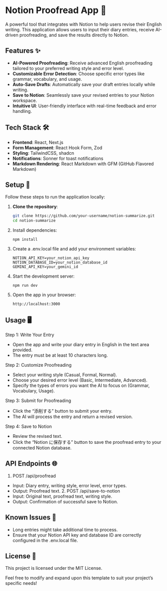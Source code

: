 # Notion Proofread App 📝

A powerful tool that integrates with Notion to help users revise their English writing. This application allows users to input their diary entries, receive AI-driven proofreading, and save the results directly to Notion.

## Features ✨

- **AI-Powered Proofreading**: Receive advanced English proofreading tailored to your preferred writing style and error level.
- **Customizable Error Detection**: Choose specific error types like grammar, vocabulary, and usage.
- **Auto-Save Drafts**: Automatically save your draft entries locally while writing.
- **Save to Notion**: Seamlessly save your revised entries to your Notion workspace.
- **Intuitive UI**: User-friendly interface with real-time feedback and error handling.

## Tech Stack 🛠️

- **Frontend**: React, Next.js
- **Form Management**: React Hook Form, Zod
- **Styling**: TailwindCSS, shadcn
- **Notifications**: Sonner for toast notifications
- **Markdown Rendering**: React Markdown with GFM (GitHub Flavored Markdown)

## Setup 🚀

Follow these steps to run the application locally:

1. **Clone the repository**:

   ```bash
   git clone https://github.com/your-username/notion-summarize.git
   cd notion-summarize

   ```

2. Install dependencies:

   ```
   npm install
   ```

3. Create a .env.local file and add your environment variables:

   ```
   NOTION_API_KEY=your_notion_api_key
   NOTION_DATABASE_ID=your_notion_database_id
   GEMINI_API_KEY=your_gemini_id
   ```

4. Start the development server:
   ```
   npm run dev
   ```
5. Open the app in your browser:
   ```
   http://localhost:3000
   ```

## Usage 🖥️

Step 1: Write Your Entry

- Open the app and write your diary entry in English in the text area provided.
- The entry must be at least 10 characters long.

Step 2: Customize Proofreading

- Select your writing style (Casual, Formal, Normal).
- Choose your desired error level (Basic, Intermediate, Advanced).
- Specify the types of errors you want the AI to focus on (Grammar, Vocabulary, Usage).

Step 3: Submit for Proofreading

- Click the “添削する” button to submit your entry.
- The AI will process the entry and return a revised version.

Step 4: Save to Notion

- Review the revised text.
- Click the “Notion に保存する” button to save the proofread entry to your connected Notion database.

## API Endpoints 🌐

1. POST /api/proofread

- Input: Diary entry, writing style, error level, error types.
- Output: Proofread text. 2. POST /api/save-to-notion
- Input: Original text, proofread text, writing style.
- Output: Confirmation of successful save to Notion.

## Known Issues 🐞

- Long entries might take additional time to process.
- Ensure that your Notion API key and database ID are correctly configured in the .env.local file.

## License 📜

This project is licensed under the MIT License.

Feel free to modify and expand upon this template to suit your project’s specific needs!
